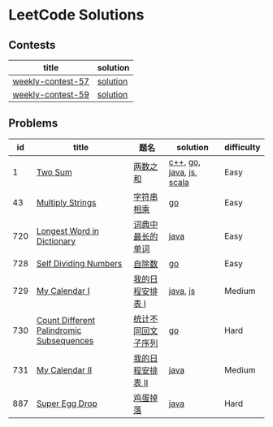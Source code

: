 # LeetCode Solutions

## Contests

| title | solution |
| ----- | -------- |
| [weekly-contest-57](https://leetcode.com/contest/leetcode-weekly-contest-57) | [solution](./contest/weekly-contest-57) |
| [weekly-contest-59](https://leetcode.com/contest/leetcode-weekly-contest-59) | [solution](./contest/weekly-contest-59) |

## Problems

| id | title | 题名 | solution | difficulty |
| -- | ----- | ---- | -------- | ---------- |
| 1 | [Two Sum](https://leetcode.com/problems/two-sum/) | [两数之和](https://leetcode-cn.com/problems/two-sum/) | [c++](./problems/1/TwoSum.cc), [go](./problems/1/TwoSum.go), [java](./problems/1/TwoSum.java), [js](./problems/1/TwoSum.js), [scala](./problems/1/TwoSum.scala) | Easy |
| 43 | [Multiply Strings](https://leetcode.com/problems/multiply-strings/) | [字符串相乘](https://leetcode-cn.com/problems/multiply-strings/) | [go](./problems/1/TwoSum.go) | Easy |
| 720 | [Longest Word in Dictionary](https://leetcode.com/problems/longest-word-in-dictionary/) | [词典中最长的单词](https://leetcode-cn.com/problems/longest-word-in-dictionary/) | [java](./problems/720/LongestWordInDictionary.java) | Easy |
| 728 | [Self Dividing Numbers](https://leetcode.com/problems/self-dividing-numbers/) | [自除数](https://leetcode-cn.com/problems/self-dividing-numbers/) | [go](./problems/728/SelfDividingNumbers.go) | Easy |
| 729 | [My Calendar I](https://leetcode.com/problems/my-calendar-i/) | [我的日程安排表 I](https://leetcode-cn.com/problems/my-calendar-i/) | [java](./problems/729/MyCalendar.java), [js](./problems/729/MyCalendar.js) | Medium |
| 730 | [Count Different Palindromic Subsequences](https://leetcode.com/problems/count-different-palindromic-subsequences/) | [统计不同回文子序列](https://leetcode-cn.com/problems/count-different-palindromic-subsequences/) | [go](./problems/730/CountDifferentPalindromicSubsequences.go) | Hard |
| 731 | [My Calendar II](https://leetcode.com/problems/my-calendar-ii/) | [我的日程安排表 II](https://leetcode-cn.com/problems/my-calendar-ii/) | [java](./problems/731/MyCalendarTwo.java) | Medium |
| 887 | [Super Egg Drop](https://leetcode.com/problems/super-egg-drop/) | [鸡蛋掉落](https://leetcode-cn.com/problems/super-egg-drop/) | [java](./problems/887/SuperEggDrop.java) | Hard |
